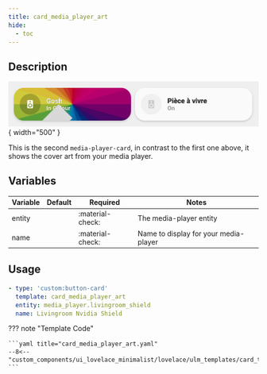 ```yaml
---
title: card_media_player_art
hide:
  - toc
---
```

<!-- markdownlint-disable MD046 -->

## Description

![example-image](../../assets/img/ulm_cards/card_media_player_art.png){ width="500" }

This is the second `media-player-card`, in contrast to the first one above, it shows the cover art from your media player.

## Variables

| Variable | Default | Required         | Notes             |
|----------|---------|------------------|-------------------|
| entity     |         | :material-check: | The media-player entity |
| name |  | :material-check: | Name to display for your media-player |

## Usage

```yaml
- type: 'custom:button-card'
  template: card_media_player_art
  entity: media_player.livingroom_shield
  name: Livingroom Nvidia Shield
```

??? note "Template Code"

    ```yaml title="card_media_player_art.yaml"
    --8<-- "custom_components/ui_lovelace_minimalist/lovelace/ulm_templates/card_templates/cards/card_media_player_art.yaml"
    ```
